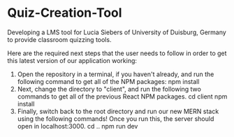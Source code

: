 # Quiz-Creation-Tool
Developing a LMS tool for Lucia Siebers of University of Duisburg, Germany to provide classroom quizzing tools.



Here are the required next steps that the user needs to follow in order to get this latest version of our application working:
1. Open the repository in a terminal, if you haven't already, and run the following command to get all of the NPM packages:
npm install
2. Next, change the directory to "client", and run the following two commands to get all of the previous React NPM packages.
cd client
npm install
3. Finally, switch back to the root directory and run our new MERN stack using the following commands! Once you run this, the server should open in localhost:3000.
cd ..
npm run dev

